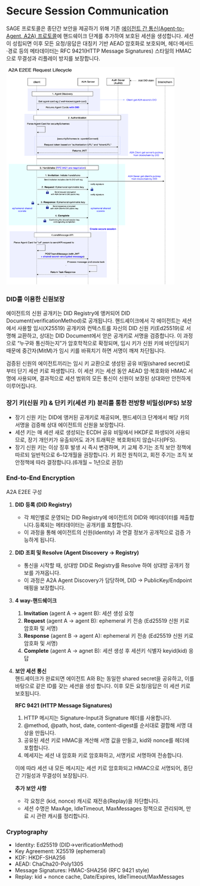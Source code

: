 # Secure Session Communication

SAGE 프로토콜은 종단간 보안을 제공하기 위해 기존 [에이전트 간 통신(Agent-to-Agent, A2A) 프로토콜](https://a2a-protocol.org/latest/topics/what-is-a2a/#a2a-request-lifecycle)에 핸드쉐이크 단계를 추가하여 보호된 세션을 생성합니다. 세션이 성립되면 이후 모든 요청/응답은 대칭키 기반 AEAD 암호화로 보호되며, 헤더·메서드·경로 등의 메타데이터는 RFC 9421(HTTP Message Signatures) 스타일의 HMAC으로 무결성과 리플레이 방지를 보장합니다.

<img src="../assets/SAGE-E2EE-request-lifecycle.png" width="450" height="580"/>

### DID를 이용한 신원보장

에이전트의 신원 공개키는 DID Registry에 앵커되어 DID Document(verificationMethod)로 공개됩니다. 핸드셰이크에서 각 에이전트는 세션에서 사용할 임시(X25519) 공개키와 컨텍스트를 자신의 DID 신원 키(Ed25519)로 서명해 교환하고, 상대는 DID Document에서 얻은 공개키로 서명을 검증합니다.
이 과정으로 “누구와 통신하는지”가 암호학적으로 확정되며, 임시 키가 신원 키에 바인딩되기 때문에 중간자(MitM)가 임시 키를 바꿔치기 하면 서명이 깨져 차단됩니다.

검증된 신원의 에이전트끼리는 임시 키 교환으로 생성된 공유 비밀(shared secret)로부터 단기 세션 키로 파생합니다. 이 세션 키는 세션 동안 AEAD 암·복호화와 HMAC 서명에 사용되며, 결과적으로 세션 범위의 모든 통신이 신원이 보장된 상대와만 안전하게 이루어집니다.

### 장기 키(신원 키) & 단키 키(세션 키) 분리를 통한 전방향 비밀성(PFS) 보장

- 장기 신원 키는 DID에 앵커된 공개키로 제공되며, 핸드셰이크 단계에서 해당 키의 서명을 검증해 상대 에이전트의 신원을 보장합니다.
- 세션 키는 매 세션 새로 생성되는 ECDH 공유 비밀에서 HKDF로 파생되어 사용되므로, 장기 개인키가 유출되어도 과거 트래픽은 복호화되지 않습니다(PFS).
- 장기 신원 키는 이상 징후 발생 시 즉시 변경하며, 키 교체 주기는 조직 보안 정책에 따르되 일반적으로 6–12개월을 권장합니다. 키 회전 원칙이고, 회전 주기는 조직 보안정책에 따라 결정합니다.(6개월 ~ 1년으로 권장)

### End-to-End Encryption

A2A E2EE 구성

1. **DID 등록 (DID Registry)**

   - 각 체인별로 운영되는 DID Registry에 에이전트의 DID와 메타데이터를 제출합니다.등록되는 메타데이터는 공개키를 포함합니다.
   - 이 과정을 통해 에이전트의 신원(Identity) 과 연결 정보가 공개적으로 검증 가능하게 됩니다.

2. **DID 조회 및 Resolve (Agent Discovery → Registry)**

   - 통신을 시작할 때, 상대방 DID로 Registry를 Resolve 하여 상대방 공개키 정보를 가져옵니다.
   - 이 과정은 A2A Agent Discovery가 담당하며, DID → PublicKey/Endpoint 매핑을 보장합니다.

3. **4 way-핸드쉐이크**

   1. **Invitation** (agent A -> agent B): 세션 생성 요청
   2. **Request** (agent A -> agent B): ephemeral 키 전송 (Ed25519 신원 키로 암호화 및 서명)
   3. **Response** (agent B -> agent A): ephemeral 키 전송 (Ed25519 신원 키로 암호화 및 서명)
   4. **Complete** (agent A -> agnet B): 세션 생성 후 세션키 식별자 keyid(kid) 응답

4. **보안 세션 통신**  
   핸드셰이크가 완료되면 에이전트 A와 B는 동일한 shared secret을 공유하고, 이를 바탕으로 같은 ID를 갖는 세션을 생성 합니다. 이후 모든 요청/응답은 이 세션 키로 보호됩니다.

   **RFC 9421 (HTTP Message Signatures)**

   1. HTTP 메시지는 Signature-Input과 Signature 헤더를 사용합니다.
   2. @method, @path, host, date, content-digest를 순서대로 결합해 서명 대상을 만듭니다.
   3. 공유된 세션 키로 HMAC을 계산해 서명 값을 만들고, kid와 nonce를 헤더에 포함합니다.
   4. 메세지는 세션 내 암호화 키로 암호화하고, 서명키로 서명하여 전송합니다.

   이에 따라 세션 내 모든 메시지는 세션 키로 암호화되고 HMAC으로 서명되어, 종단 간 기밀성과 무결성이 보장됩니다.

   **추가 보안 사항**

   - 각 요청은 (kid, nonce) 캐시로 재전송(Replay)을 차단합니다.
   - 세션 수명은 MaxAge, IdleTimeout, MaxMessages 정책으로 관리되며, 만료 시 관련 캐시를 정리합니다.

### Cryptography

- Identity: Ed25519 (DID→verificationMethod)
- Key Agreement: X25519 (ephemeral)
- KDF: HKDF-SHA256
- AEAD: ChaCha20-Poly1305
- Message Signatures: HMAC-SHA256 (RFC 9421 style)
- Replay: kid + nonce cache, Date/Expires, IdleTimeout/MaxMessages
